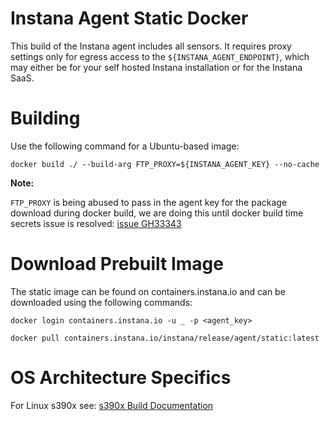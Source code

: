 Instana Agent Static Docker
===========================

This build of the Instana agent includes all sensors. It requires proxy settings only for egress access to the `${INSTANA_AGENT_ENDPOINT}`, which may either be for your self hosted Instana installation or for the Instana SaaS.

Building
========

Use the following command for a Ubuntu-based image:
```
docker build ./ --build-arg FTP_PROXY=${INSTANA_AGENT_KEY} --no-cache
```

**Note:**

`FTP_PROXY` is being abused to pass in the agent key for the package download during docker build, we are doing this until docker build time secrets issue is resolved: [issue GH33343](https://github.com/moby/moby/issues/33343)

Download Prebuilt Image
=======================

The static image can be found on containers.instana.io and can be downloaded using the following commands:
```
docker login containers.instana.io -u _ -p <agent_key>

docker pull containers.instana.io/instana/release/agent/static:latest
```

OS Architecture Specifics
=========================

For Linux s390x see: [s390x Build Documentation](README_s390x.md)
